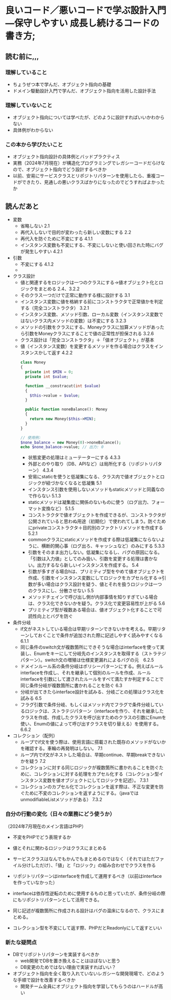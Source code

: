 # 良いコード／悪いコードで学ぶ設計入門 ―保守しやすい 成長し続けるコードの書き方;

## 読む前に,,,

### 理解していること

- ちょうぜつ本で学んだ、オブジェクト指向の基礎
- ドメイン駆動設計入門で学んだ、オブジェクト指向を活用した設計手法

### 理解していないこと

- オブジェクト指向については学べたが、どのように設計すればいいかわからない
- 具体例がわからない

### この本から学びたいこと

- オブジェクト指向設計の具体例とバッドプラクティス
- 実務（2024年7月現在）が構造化プログラミングでレガシーコードだらけなので、オブジェクト指向でどう設計するべきか
- 以前、安易にサービスクラスとリポジトリパターンを使用したら、重複コードができたり、見通しの悪いクラスばかりになったのでどうすればよかったか

## 読んだあと

- 変数
  - 省略しない 2.1
  - 再代入しないで目的が変わったら新しい変数にする 2.2
  - 再代入を防ぐために不変にする 4.1.1
  - インスタンス変数も不変にする、不変にしないと使い回された時にバグが発生しやすい 4.2.1
- 引数
  - 不変にする 4.1.2
  - 
- クラス設計
  - 値と関連するをロジックは一つのクラスにする→値オブジェクト化とロジックをまとめる 2.4、3.2.2
  - そのクラス一つだけで正常に動作する様に設計する 3.1
  - インスタンス変数に値を格納する前にコンストラクタで正常値かを判定する（完全コンストラクタ） 3.2.1
  - インスタンス変数、メソッド引数、ローカル変数（インスタンス変数ではないクラス内メソッドの変数）は不変にする 3.2.3
  - メソッドの引数をクラスにする、Moneyクラスに加算メソッドがあったら引数をMoneyクラスにすることで値の正常性が担保される 3.2.6
  - クラス設計は「完全コンストラクタ」＋「値オブジェクト」が基本
  - 値（インスタンス変数）を変更するメソッドを作る場合はクラスをインスタンスかして返す 4.2.2
    ```php
    class Money
    {
      private int $MIN = 0;
      private int $value;
  
      function __constracut(int $value)
      {
        $this->value = $value;
      }
  
      public function noneBalance(): Money
      {
        return new Money($this->MIN);
      }
    }

    // 使用例:
    $none_balance = new Money(0)->noneBalance();
    echo $none_balance->value; // 出力: 0
    ```
    - 状態変更の処理はミューテーターにする 4.3.3
    - 外部とのやり取り（DB、APIなど）は局所化する（リポジトリパターン） 4.3.4
    - 安易にstaticを使うと低凝集になる、クラス内で値オブジェクトとロジックが紐づかなくなると低凝集 5.1
    - インスタンス引数を使用しないメソッドもstaticメソッドと同義なので作らない 5.1.3
    - staticメソッドは凝集度に関係のないものに使う（ログ出力、フォーマット変換など） 5.1.5
    - コンストラクタで値オブジェクトを作成できるが、コンストラクタが公開されていると思わぬ用途（初期化）で使われてしまう。防ぐためにprivateコンストラクタ＋目的別のファクトリメソッドを作成する 5.2.1
    - commonクラスにstaticメソッドを作成する際は低凝集にならないように、横断的関心事（ログ出ろ、キャッシュなど）のみにする 5.3.3
    - 引数をそのまま出力しない。低凝集になるし、バグの原因になる。「引数は入力値」としてのみ扱い、引数を変更する処理は書かない。出力するなら新しいインスタンスを作成する。 5.4
    - 引数が多すぎる場合hは、プリミティブ型をやめて値オブジェクトを作成、引数をインスタンス変数にしてロジックをカプセル化する→引数が多い場合はクラス設計を疑う、値とそれを扱うロジックは一つのクラスにし、分散させない 5.5
    - メソッドチェインで呼び出し側が内部事情を知りすぎている場合は、クラス化できないかを疑う。クラス化で変更容易性が上がる 5.6
    - プリミティブ型が複数ある場合は、値オブジェクト化することで可読性向上とバグを防ぐ
- 条件分岐
  - if文がネストしている場合は早期リターンできないかを考える。早期リターンしておくことで条件が追加された際に記述しやすく読みやすくなる 6.1.1
  - 同じ条件のswitch文が複数箇所にできそうな場合はinterfaceを使って実装し、Enumをキーにして分岐先のインスタンスを取得する（ストラテジパターン）。switch文の増殖は仕様変更漏れによるバグの元　6.2.5
  - ドメインルール系の条件分岐はポリシーパターンにする。例えばルールinterfaceを作成し、それを継承して個別のルールを作成、ルールinterfaceを引数にして渡されたルールをすべて満たすか判定することで同じ条件分岐が複数箇所に書かれることを防ぐ 6.3
  - 分岐が出てきたらinterface設計を試みる、分岐ごとの処理はクラス化を試みる 6.5
  - フラグ引数で条件分岐、もしくはメソッド内でフラグで条件分岐しているロジックは、ストラテジパターン（interfaceを作り、それを継承したクラスを作成、作成したクラスを呼び出すためのクラスの引数にEnumを使い、Enumの値によって呼び出すクラスを切り替える）を使用する。 6.6.2
- コレクション（配列）
  - ループでif文を使う際は、使用言語に搭載された既存のメソッドがないかを確認する。車輪の再発明はしない。 7.1
  - ループ内でif文がネストした場合は、早期continue、早期breakできないかを疑う 7.2
  - コレクションに対する同じロジックが複数箇所に書かれることを防ぐために、コレクションに対する処理をカプセル化する（コレクション型インスタンス変数を値オブジェクトにしてロジックを記述）。 7.3.1
  - コレクションのカプセル化でコレクションを返す際は、不正な変更を防ぐために不変のコレクションを返すようにする。（javaではunmodifiableListメソッドがある） 7.3.2

### 自分の行動の変化（日々の業務にどう使うか）
（2024年7月現在のメイン言語はPHP）

- 不変をPHPでどう表現するか

- 値とそれに関わるロジックはクラスにまとめる
- サービスクラスはなんでもかんでもまとめるのではなく（それではただファイル分けしただけ）、「値」と「ロジック」の組み合わせでクラスを作る
- リポジトリパターンはinterfaceを作成して運用するべき（以前はinterfaceを作っていなかった）
- interfaceは依存性逆転のために使用するものと思っていたが、条件分岐の際にもリポジトリパターンとして活用できる。
- 同じ記述が複数箇所に作成される設計はバグの温床になるので、クラスにまとめる。
- コレクション型を不変にして返す際、PHPだとReadonlyにして返すといい
### 新たな疑問点

- DBでリポジトリパターンを実装するべきか
  - web開発でDBを置き換えることはほぼないと思う
  - DB変更のためではない理由で実装すればいい？
- オブジェクト指向を全く取り入れていないレガシーな開発現場で、どのような手順で設計を改善するべきか
  - 開発チーム全員にオブジェクト指向を学習してもらうのはハードルが高い
